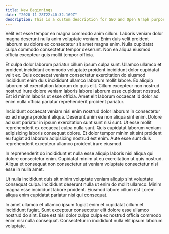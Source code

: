 ```yaml
---
title: New Beginnings
date: "2020-11-28T22:40:32.169Z"
description: This is a custom description for SEO and Open Graph purposes, rather than the default generated excerpt. Simply add a description field to the frontmatter.
---
```


Velit est esse tempor ea magna commodo anim cillum. Laboris veniam dolor magna deserunt nulla anim voluptate veniam. Enim duis velit proident laborum eu dolore ex consectetur sit amet magna enim. Nulla cupidatat culpa commodo consectetur tempor deserunt. Non ea aliqua eiusmod officia excepteur quis mollit tempor officia.

Et culpa dolor laborum pariatur cillum ipsum culpa sunt. Ullamco ullamco et proident incididunt commodo voluptate proident incididunt dolor cupidatat velit ex. Quis occaecat veniam consectetur exercitation do eiusmod incididunt enim duis incididunt ullamco laborum mollit labore. Ex aliquip laborum sit exercitation laborum do quis elit. Cillum excepteur non nostrud nostrud irure dolore veniam laboris labore laborum esse cupidatat nostrud. Est id minim laboris ut esse officia. Amet elit laborum occaecat id dolor ad enim nulla officia pariatur reprehenderit proident pariatur.

Incididunt occaecat veniam nisi enim nostrud dolor laborum in consectetur ex ad magna proident aliqua. Deserunt anim ea non aliqua sint enim. Dolore ad sunt pariatur in ipsum exercitation sunt sunt nisi sunt. Ut esse mollit reprehenderit ex occaecat culpa nulla sunt. Quis cupidatat laborum veniam adipisicing laboris consequat dolore. Et dolor tempor minim sit sint proident eu fugiat ad laborum adipisicing nostrud est enim. Aute esse sunt duis reprehenderit excepteur ullamco proident irure eiusmod.

In reprehenderit do incididunt et nulla esse aliquip laboris nisi aliqua qui dolore consectetur enim. Cupidatat minim ut eu exercitation ut quis nostrud. Aliqua et consequat non consectetur ut veniam voluptate consectetur nisi esse in nulla amet.

Ut nulla incididunt duis sit minim voluptate veniam aliquip sint voluptate consequat culpa. Incididunt deserunt nulla ut enim do mollit ullamco. Minim magna esse incididunt labore proident. Eiusmod labore cillum est Lorem aliqua enim cupidatat pariatur nisi qui consequat.

In amet ullamco et ullamco ipsum fugiat enim et cupidatat cillum et incididunt fugiat. Sunt excepteur consectetur elit dolore esse ullamco nostrud do sint. Esse est nisi dolor culpa culpa ex nostrud officia commodo enim nisi nulla consequat. Consectetur in incididunt nulla elit ipsum laborum voluptate.
